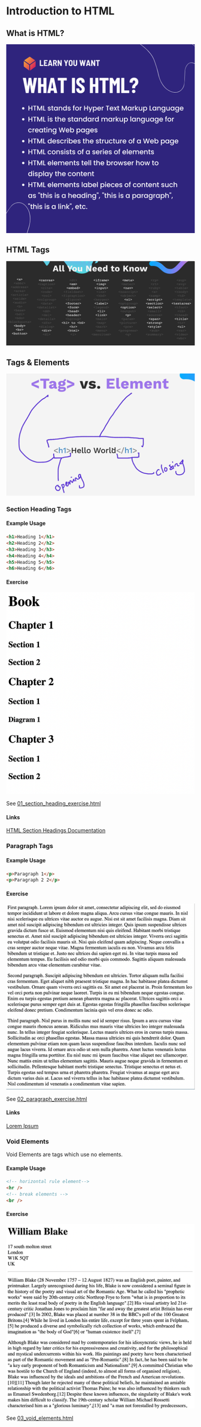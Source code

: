# Introduction to HTML

## What is HTML?

![HTML Summary](./img/what_is_html.png)

## HTML Tags

![HTML Tags](./img/all_html_tags.png)

## Tags & Elements

![Tags & Elements](./img/tags_vs_elements.png)

### Section Heading Tags

#### Example Usage

```html
<h1>Heading 1</h1>
<h2>Heading 2</h2>
<h3>Heading 3</h3>
<h4>Heading 4</h4>
<h5>Heading 5</h5>
<h6>Heading 6</h6>
```

#### Exercise

![01_Goal](./img/01_goal.png)

See [01_section_heading_exercise.html](./src/01_section_heading_exercise.html)

#### Links

[HTML Section Headings Documentation](https://developer.mozilla.org/en-US/docs/Web/HTML/Element/Heading_Elements)

### Paragraph Tags

#### Example Usage

```html
<p>Paragraph 1</p>
<p>Paragraph 2 2</p>
```

#### Exercise

![02_Goal](./img/02_goal.png)

See [02_paragraph_exercise.html](./src/02_paragraph_exercise.html)

#### Links

[Lorem Ipsum](www.lipsum.com)

### Void Elements

Void Elements are tags which use no elements.

#### Example Usage

```html
<!-- horizontal rule element-->
<hr />
<!-- break elements -->
<br />
```

#### Exercise

![03_Goal](./img/03_goal.png)

See [03_void_elements.html](./src/03_void_elements_exercise.html)
